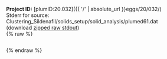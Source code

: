 **Project ID:** [plumID:20.032]({{ '/' | absolute_url }}eggs/20/032/)  
Stderr for source:  Clustering_Sildenafil/solids_setup/solid_analysis/plumed61.dat   
(download [zipped raw stdout](plumed61.dat.plumed_master.stdout.txt.zip))  
{% raw %}
<pre>
</pre>
{% endraw %}
